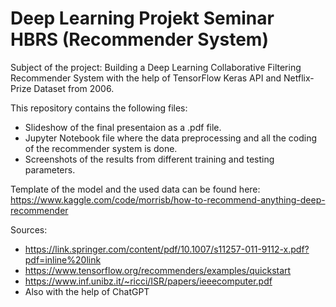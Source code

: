 # Deep Learning Projekt Seminar HBRS (Recommender System)

Subject of the project: Building a Deep Learning Collaborative Filtering Recommender System with the help of TensorFlow Keras API and Netflix-Prize Dataset from 2006.

This repository contains the following files:
* Slideshow of the final presentaion as a .pdf file.
* Jupyter Notebook file where the data preprocessing and all the coding of the recommender system is done.
* Screenshots of the results from different training and testing parameters.


Template of the model and the used data can be found here: https://www.kaggle.com/code/morrisb/how-to-recommend-anything-deep-recommender


Sources:

* https://link.springer.com/content/pdf/10.1007/s11257-011-9112-x.pdf?pdf=inline%20link
* https://www.tensorflow.org/recommenders/examples/quickstart
* https://www.inf.unibz.it/~ricci/ISR/papers/ieeecomputer.pdf
* Also with the help of ChatGPT
